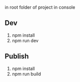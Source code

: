 in root folder of project in console

## Dev

1. npm install
2. npm run dev

## Publish

1. npm install
2. npm run build

